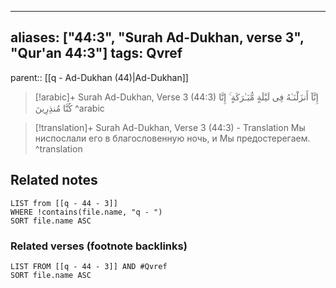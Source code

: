 
---
aliases: ["44:3", "Surah Ad-Dukhan, verse 3", "Qur'an 44:3"]
tags: Qvref
---

parent:: [[q - Ad-Dukhan (44)|Ad-Dukhan]]

> [!arabic]+ Surah Ad-Dukhan, Verse 3 (44:3)
> <span class="quran-arabic">إِنَّآ أَنزَلْنَـٰهُ فِى لَيْلَةٍ مُّبَـٰرَكَةٍ ۚ إِنَّا كُنَّا مُنذِرِينَ</span>
^arabic

> [!translation]+ Surah Ad-Dukhan, Verse 3 (44:3) - Translation
> Мы ниспослали его в благословенную ночь, и Мы предостерегаем.
^translation



## Related notes
```dataview
LIST from [[q - 44 - 3]]
WHERE !contains(file.name, "q - ")
SORT file.name ASC
```

### Related verses (footnote backlinks)
```dataview
LIST FROM [[q - 44 - 3]] AND #Qvref
SORT file.name ASC
```

